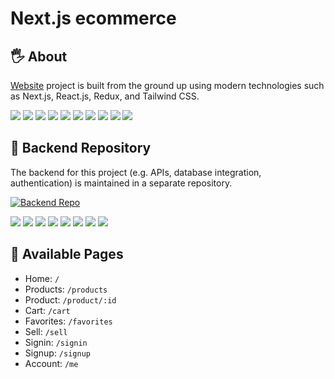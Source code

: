 # Next.js ecommerce
## 🖐️ About
[Website](https://mamolio.vercel.app/) project is built from the ground up using modern technologies such as Next.js, React.js, Redux, and Tailwind CSS.

<div>
  <img src="https://img.shields.io/badge/-TypeScript-2c3e50.svg?logo=typescript&style=flat">
  <img src="https://img.shields.io/badge/-Next.js-2c3e50.svg?logo=next.js&style=flat">
  <img src="https://img.shields.io/badge/-React.js-2c3e50.svg?logo=react&style=flat">
  <img src="https://img.shields.io/badge/-Redux-2c3e50.svg?logo=redux&style=flat">
  <img src="https://img.shields.io/badge/-HTML5-2c3e50.svg?logo=html5&style=flat">
  <img src="https://img.shields.io/badge/-CSS3-2c3e50.svg?logo=css3&style=flat">
  <img src="https://img.shields.io/badge/-Tailwind CSS-2c3e50.svg?logo=tailwindcss&style=flat">
  <img src="https://img.shields.io/badge/-PWA-2c3e50.svg?logo=pwa&style=flat">
  <img src="https://img.shields.io/badge/-Stripe-2c3e50.svg?logo=stripe&style=flat">
  <img src="https://img.shields.io/badge/-Vercel-2c3e50.svg?logo=vercel&style=flat">
</div>

## 🔗 Backend Repository  
The backend for this project (e.g. APIs, database integration, authentication) is maintained in a separate repository.

[![Backend Repo](https://img.shields.io/badge/Backend-GitHub-2c3e50?logo=github&style=for-the-badge)](https://github.com/marwanzaky/nest-ecommerce-api)

<div>
  <img src="https://img.shields.io/badge/-Swagger-2c3e50.svg?logo=swagger&style=flat">
  <img src="https://img.shields.io/badge/-TypeScript-2c3e50.svg?logo=typescript&style=flat">
  <img src="https://img.shields.io/badge/-Nest.js-2c3e50.svg?logo=nestjs&style=flat">
  <img src="https://img.shields.io/badge/-Node.js-2c3e50.svg?logo=node.js&style=flat">
  <img src="https://img.shields.io/badge/-MongoDB-2c3e50.svg?logo=mongodb&style=flat">
  <img src="https://img.shields.io/badge/-JWT-2c3e50.svg?logo=JSON%20web%20tokens&style=flat">
  <img src="https://img.shields.io/badge/-Stripe-2c3e50.svg?logo=stripe&style=flat">
  <img src="https://img.shields.io/badge/-Docker-2c3e50.svg?logo=docker&style=flat">
</div>

## 📃 Available Pages
- Home: `/`
- Products: `/products`
- Product: `/product/:id`
- Cart: `/cart`
- Favorites: `/favorites`
- Sell: `/sell`
- Signin: `/signin`
- Signup: `/signup`
- Account: `/me`
